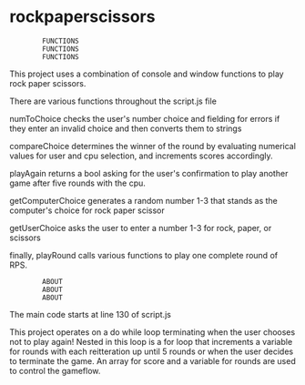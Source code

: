 # rockpaperscissors

         	FUNCTIONS
         	FUNCTIONS
         	FUNCTIONS

This project uses a combination of console and window functions to play
rock paper scissors. 

There are various functions throughout the script.js file

numToChoice checks the user's number choice and fielding for errors
if they enter an invalid choice and then converts them to strings

compareChoice determines the winner of the round by evaluating 
numerical values for user and cpu selection, and increments scores
accordingly.

playAgain returns a bool asking for the user's confirmation to play 
another game after five rounds with the cpu.

getComputerChoice generates a random number 1-3 that stands as
the computer's choice for rock paper scissor

getUserChoice asks the user to enter a number 1-3 for rock, paper,
or scissors

finally, playRound calls various functions to play one complete round of
RPS.

			ABOUT
			ABOUT
			ABOUT

The main code starts at line 130 of script.js

This project operates on a do while loop terminating when the user chooses
not to play again! Nested in this loop is a for loop that increments a
variable for rounds with each reitteration up until 5 rounds or when the
user decides to terminate the game. An array for score and a variable 
for rounds are used to control the gameflow.
